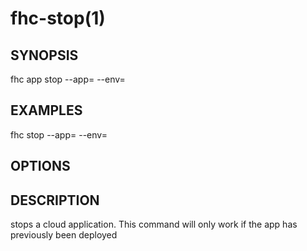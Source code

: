 fhc-stop(1)
===========
## SYNOPSIS

 fhc app stop --app=<app> --env=<env>

## EXAMPLES

  fhc stop --app=<appGuid> --env=<environmentName>    


## OPTIONS

## DESCRIPTION

stops a cloud application. This command will only work if the app has previously been deployed

